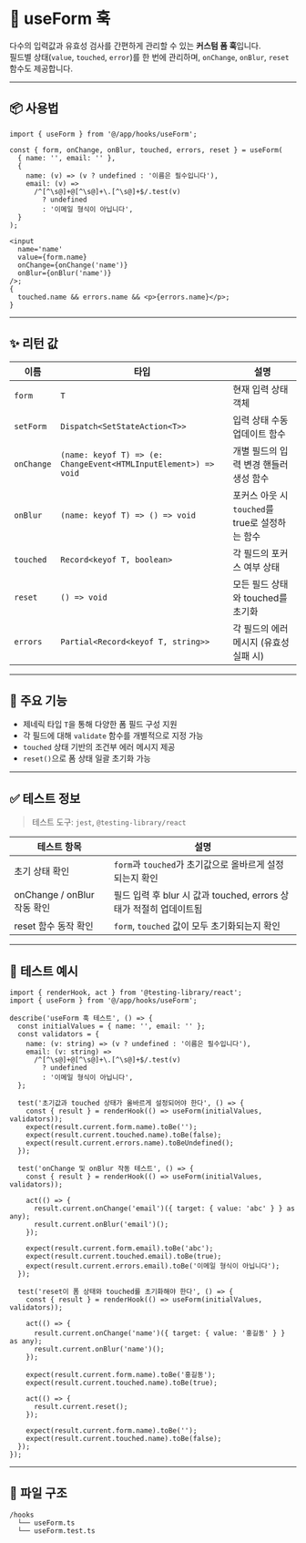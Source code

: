 # 🧩 useForm 훅

다수의 입력값과 유효성 검사를 간편하게 관리할 수 있는 **커스텀 폼 훅**입니다.  
필드별 상태(`value`, `touched`, `error`)를 한 번에 관리하며, `onChange`, `onBlur`, `reset` 함수도 제공합니다.

---

## 📦 사용법

```tsx
import { useForm } from '@/app/hooks/useForm';

const { form, onChange, onBlur, touched, errors, reset } = useForm(
  { name: '', email: '' },
  {
    name: (v) => (v ? undefined : '이름은 필수입니다'),
    email: (v) =>
      /^[^\s@]+@[^\s@]+\.[^\s@]+$/.test(v)
        ? undefined
        : '이메일 형식이 아닙니다',
  }
);

<input
  name='name'
  value={form.name}
  onChange={onChange('name')}
  onBlur={onBlur('name')}
/>;
{
  touched.name && errors.name && <p>{errors.name}</p>;
}
```

---

## ✨ 리턴 값

| 이름       | 타입                                                            | 설명                                            |
| ---------- | --------------------------------------------------------------- | ----------------------------------------------- |
| `form`     | `T`                                                             | 현재 입력 상태 객체                             |
| `setForm`  | `Dispatch<SetStateAction<T>>`                                   | 입력 상태 수동 업데이트 함수                    |
| `onChange` | `(name: keyof T) => (e: ChangeEvent<HTMLInputElement>) => void` | 개별 필드의 입력 변경 핸들러 생성 함수          |
| `onBlur`   | `(name: keyof T) => () => void`                                 | 포커스 아웃 시 `touched`를 true로 설정하는 함수 |
| `touched`  | `Record<keyof T, boolean>`                                      | 각 필드의 포커스 여부 상태                      |
| `reset`    | `() => void`                                                    | 모든 필드 상태와 touched를 초기화               |
| `errors`   | `Partial<Record<keyof T, string>>`                              | 각 필드의 에러 메시지 (유효성 실패 시)          |

---

## 🎯 주요 기능

- 제네릭 타입 `T`을 통해 다양한 폼 필드 구성 지원
- 각 필드에 대해 `validate` 함수를 개별적으로 지정 가능
- `touched` 상태 기반의 조건부 에러 메시지 제공
- `reset()`으로 폼 상태 일괄 초기화 가능

---

## ✅ 테스트 정보

> 테스트 도구: `jest`, `@testing-library/react`

| 테스트 항목                 | 설명                                                               |
| --------------------------- | ------------------------------------------------------------------ |
| 초기 상태 확인              | `form`과 `touched`가 초기값으로 올바르게 설정되는지 확인           |
| onChange / onBlur 작동 확인 | 필드 입력 후 blur 시 값과 touched, errors 상태가 적절히 업데이트됨 |
| reset 함수 동작 확인        | `form`, `touched` 값이 모두 초기화되는지 확인                      |

---

## 🧪 테스트 예시

```tsx
import { renderHook, act } from '@testing-library/react';
import { useForm } from '@/app/hooks/useForm';

describe('useForm 훅 테스트', () => {
  const initialValues = { name: '', email: '' };
  const validators = {
    name: (v: string) => (v ? undefined : '이름은 필수입니다'),
    email: (v: string) =>
      /^[^\s@]+@[^\s@]+\.[^\s@]+$/.test(v)
        ? undefined
        : '이메일 형식이 아닙니다',
  };

  test('초기값과 touched 상태가 올바르게 설정되어야 한다', () => {
    const { result } = renderHook(() => useForm(initialValues, validators));
    expect(result.current.form.name).toBe('');
    expect(result.current.touched.name).toBe(false);
    expect(result.current.errors.name).toBeUndefined();
  });

  test('onChange 및 onBlur 작동 테스트', () => {
    const { result } = renderHook(() => useForm(initialValues, validators));

    act(() => {
      result.current.onChange('email')({ target: { value: 'abc' } } as any);
      result.current.onBlur('email')();
    });

    expect(result.current.form.email).toBe('abc');
    expect(result.current.touched.email).toBe(true);
    expect(result.current.errors.email).toBe('이메일 형식이 아닙니다');
  });

  test('reset이 폼 상태와 touched를 초기화해야 한다', () => {
    const { result } = renderHook(() => useForm(initialValues, validators));

    act(() => {
      result.current.onChange('name')({ target: { value: '홍길동' } } as any);
      result.current.onBlur('name')();
    });

    expect(result.current.form.name).toBe('홍길동');
    expect(result.current.touched.name).toBe(true);

    act(() => {
      result.current.reset();
    });

    expect(result.current.form.name).toBe('');
    expect(result.current.touched.name).toBe(false);
  });
});
```

---

## 📁 파일 구조

```
/hooks
  └── useForm.ts
  └── useForm.test.ts
```
